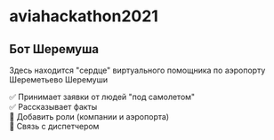 # aviahackathon2021
## Бот Шеремуша

Здесь находится "сердце" виртуального помощника по аэропорту Шереметьево Шеремуши


:white_check_mark: Принимает заявки от людей "под самолетом"    
:white_check_mark: Рассказывает факты    
:black_square_button: Добавить роли (компании и аэропорта)    
:black_square_button: Связь с диспетчером    
